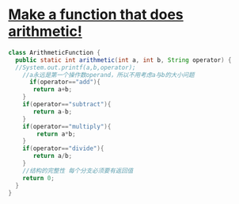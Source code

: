# [Make a function that does arithmetic!](https://www.codewars.com/kata/583f158ea20cfcbeb400000a/solutions/java/me/best_practice)

```java
class ArithmeticFunction {
  public static int arithmetic(int a, int b, String operator) {
  //System.out.printf(a,b,operator);
    //a永远是第一个操作数operand，所以不用考虑a与b的大小问题
      if(operator=="add"){
       return a+b;  
    }
    if(operator=="subtract"){   
       return a-b;
    }
    if(operator=="multiply"){
        return a*b;
    }
    if(operator=="divide"){
       return a/b;         
    }
    //结构的完整性 每个分支必须要有返回值
    return 0;
  }
}
```